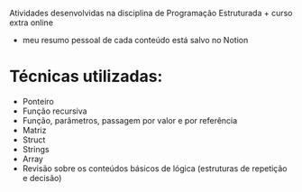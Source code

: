 Atividades desenvolvidas na disciplina de Programação Estruturada + curso extra online
 * meu resumo pessoal de cada conteúdo está salvo no Notion

# Técnicas utilizadas:
<ul>
  <li>Ponteiro</li>
  <li>Função recursiva</li>
  <li>Função, parâmetros, passagem por valor e por referência</li>
  <li>Matriz</li>
  <li>Struct</li>
  <li>Strings</li>
  <li>Array</li>
  <li>Revisão sobre os conteúdos básicos de lógica (estruturas de repetição e decisão)</li>
</ul>
